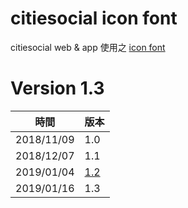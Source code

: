 # citiesocial icon font

citiesocial web & app 使用之 [icon font](https://citiesocial.github.io/cs-icon-fonts/)

# Version 1.3
| 時間 | 版本 |
|--|--|
| 2018/11/09 | 1.0 |
| 2018/12/07 | 1.1 |
| 2019/01/04 | [1.2](https://github.com/citiesocial/cs-icon-fonts/releases/tag/v1.2) |
| 2019/01/16 | 1.3 |
